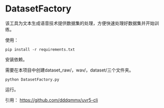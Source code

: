 # DatasetFactory

该工具为文本生成语音技术提供数据集的处理，方便快速处理好数据集并开始训练。

使用：
```
pip install -r requirements.txt
```
安装依赖。

需要在本项目中创建dataset_raw/，wav/，dataset/三个文件夹。

```
python DatasetFactory.py
```
运行。

引用：
https://github.com/dddqmmx/uvr5-cli
